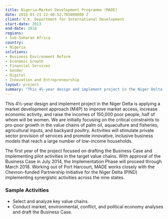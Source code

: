 ```yaml
---
title: Nigeria—Market Development Programme (MADE)
date: 2016-01-21 22:40:52.765000000 Z
client: U.K. Department for International Development
start-date: 2013
end-date: 2018
regions:
- Sub-Saharan Africa
country:
- Nigeria
solutions:
- Business Environment Reform
- Economic Growth
- Financial Services
- Gender
- Digital
- Innovation and Entrepreneurship
layout: project
summary: "This 4½-year design and implement project in the Niger Delta is applying a market development approach (M4P) to improve market access, increase economic activity, and raise the incomes of 150,000 poor people, half of whom will be women."
---
```

This 4½-year design and implement project in the Niger Delta is applying a market development approach (M4P) to improve market access, increase economic activity, and raise the incomes of 150,000 poor people, half of whom will be women. We are initially focusing on the critical constraints to pro-poor growth in the value chains of palm oil, aquaculture and fisheries, agricultural inputs, and backyard poultry. Activities will stimulate private sector provision of services and promote innovative, inclusive business models that reach a large number of low-income households.

The first year of the project focused on drafting the Business Case and implementing pilot activities in the target value chains. With approval of the Business Case in July 2014, the Implementation Phase will proceed through March 2018. Working out of Port Harcourt, MADE works closely with the Chevron-funded Partnership Initiative for the Niger Delta (PIND) implementing synergistic activities across the nine states.

###  Sample Activities

* Select and analyze key value chains.
* Conduct market, environmental, conflict, and political economy analyses and draft the Business Case.
